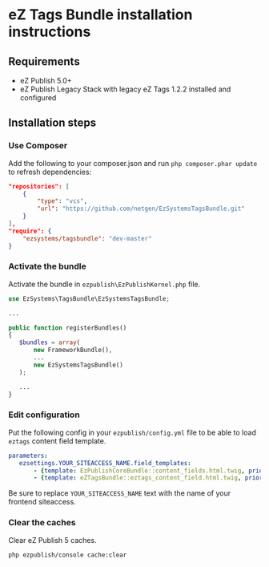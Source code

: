 eZ Tags Bundle installation instructions
========================================

Requirements
------------

* eZ Publish 5.0+
* eZ Publish Legacy Stack with legacy eZ Tags 1.2.2 installed and configured

Installation steps
------------------

### Use Composer

Add the following to your composer.json and run `php composer.phar update` to refresh dependencies:

```json
"repositories": [
    {
        "type": "vcs",
        "url": "https://github.com/netgen/EzSystemsTagsBundle.git"
    }
],
"require": {
    "ezsystems/tagsbundle": "dev-master"
}
```

### Activate the bundle

Activate the bundle in `ezpublish\EzPublishKernel.php` file.

```php
use EzSystems\TagsBundle\EzSystemsTagsBundle;

...

public function registerBundles()
{
   $bundles = array(
       new FrameworkBundle(),
       ...
       new EzSystemsTagsBundle()
   );

   ...
}
```

### Edit configuration

Put the following config in your `ezpublish/config.yml` file to be able to load `eztags` content field template.

```yml
parameters:
   ezsettings.YOUR_SITEACCESS_NAME.field_templates:
       - {template: EzPublishCoreBundle::content_fields.html.twig, priority: 0}
       - {template: eZTagsBundle::eztags_content_field.html.twig, priority: 0}
```

Be sure to replace `YOUR_SITEACCESS_NAME` text with the name of your frontend siteaccess.

### Clear the caches

Clear eZ Publish 5 caches.

```bash
php ezpublish/console cache:clear
```
